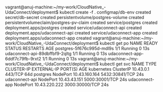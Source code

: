 vagrant@anuj-machine:~/my-work/CloudNative_-UdaConnect/deployment$ kubectl create -f .
configmap/db-env created
secret/db-secret created
persistentvolume/postgres-volume created
persistentvolumeclaim/postgres-pv-claim created
service/postgres created
deployment.apps/postgres created
service/udaconnect-api created
deployment.apps/udaconnect-api created
service/udaconnect-app created
deployment.apps/udaconnect-app created
vagrant@anuj-machine:~/my-work/CloudNative_-UdaConnect/deployment$ kubectl get po
NAME                              READY   STATUS    RESTARTS   AGE
postgres-5f676c995d-mdl9s         1/1     Running   0          13s
udaconnect-api-89dbffbf9-2qltg    1/1     Running   0          13s
udaconnect-app-6ddf7c79fb-9rxt2   1/1     Running   0          13s
vagrant@anuj-machine:~/my-work/CloudNative_-UdaConnect/deployment$ kubectl get svc
NAME             TYPE        CLUSTER-IP      EXTERNAL-IP   PORT(S)          AGE
kubernetes       ClusterIP   10.43.0.1       <none>        443/TCP          64d
postgres         NodePort    10.43.160.164   <none>        5432:30841/TCP   24s
udaconnect-api   NodePort    10.43.43.151    <none>        5000:30001/TCP   24s
udaconnect-app   NodePort    10.43.220.222   <none>        3000:30000/TCP   24s
